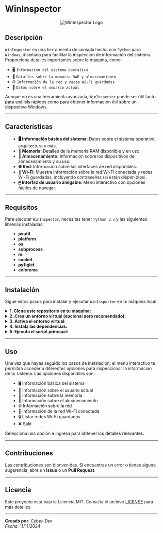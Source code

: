 # WinInspector
<p align="center">
  <img src="https://via.placeholder.com/600x200.png?text=WinInspector" alt="WinInspector Logo" />
</p>

## Descripción
`WinInspector` es una herramienta de consola hecha con `Python` para `Windows`, diseñada para facilitar la inspección de información del sistema. Proporciona detalles importantes sobre la máquina, como:

- 🖥 `Información del sistema operativo`
- 🧠 `Detalles sobre la memoria RAM y almacenamiento`
- 🌐 `Información de la red y redes Wi-Fi guardadas`
- 👤 `Datos sobre el usuario actual`

Aunque no es una herramienta avanzada, `WinInspector` puede ser útil tanto para análisis rápidos como para obtener información útil sobre un dispositivo Windows.

---

## Características
<div style="margin-left: 20px;">
  <ul>
    <li><b>🖥 Información básica del sistema</b>: Datos sobre el sistema operativo, arquitectura y más.</li>
    <li><b>🧠 Memoria</b>: Detalles de la memoria RAM disponible y en uso.</li>
    <li><b>💾 Almacenamiento</b>: Información sobre los dispositivos de almacenamiento y su uso.</li>
    <li><b>🌐 Red</b>: Información sobre las interfaces de red disponibles.</li>
    <li><b>📶 Wi-Fi</b>: Muestra información sobre la red Wi-Fi conectada y redes Wi-Fi guardadas, incluyendo contraseñas (si están disponibles).</li>
    <li><b>🖱 Interfaz de usuario amigable</b>: Menú interactivo con opciones fáciles de navegar.</li>
  </ul>
</div>

---

## Requisitos
Para ejecutar `WinInspector`, necesitas tener `Python 3.x` y las siguientes librerías instaladas:

<div style="margin-left: 20px;">
  <ul>
    <li><b>psutil</b></li>
    <li><b>platform</b></li>
    <li><b>os</b></li>
    <li><b>subprocess</b></li>
    <li><b>re</b></li>
    <li><b>socket</b></li>
    <li><b>pyfiglet</b></li>
    <li><b>colorama</b></li>
  </ul>
</div>

---

## Instalación

Sigue estos pasos para instalar y ejecutar `WinInspector` en tu máquina local:

<details>
  <summary><b>1. Clona este repositorio en tu máquina:</b></summary>
  <pre><code>git clone https://github.com/CyberD-E-V/WinInspector.git
cd WinInspector</code></pre>
</details>

<details>
  <summary><b>2. Crea un entorno virtual (opcional pero recomendado):</b></summary>
  <pre><code>python -m venv env</code></pre>
</details>

<details>
  <summary><b>3. Activa el entorno virtual:</b></summary>
  <pre><code>.\env\Scripts\activate</code></pre>
</details>

<details>
  <summary><b>4. Instala las dependencias:</b></summary>
  <pre><code>pip install -r requirements.txt</code></pre>
</details>

<details>
  <summary><b>5. Ejecuta el script principal:</b></summary>
  <pre><code>python wininspector.py</code></pre>
</details>

---

## Uso

Una vez que hayas seguido los pasos de instalación, el menú interactivo te permitirá acceder a diferentes opciones para inspeccionar la información de tu sistema. Las opciones disponibles son:

<div style="margin-left: 20px;">
  <ul>
    <li>🖥 Información básica del sistema</li>
    <li>👤 Información sobre el usuario actual</li>
    <li>🧠 Información sobre la memoria</li>
    <li>💾 Información sobre el almacenamiento</li>
    <li>🌐 Información sobre la red</li>
    <li>📶 Información de la red Wi-Fi conectada</li>
    <li>🔒 Listar redes Wi-Fi guardadas</li>
    <li>❌ Salir</li>
  </ul>
</div>

Selecciona una opción e ingresa para obtener los detalles relevantes.

---

## Contribuciones

Las contribuciones son bienvenidas. Si encuentras un error o tienes alguna sugerencia, abre un **Issue** o un **Pull Request**.

---

## Licencia

Este proyecto está bajo la Licencia MIT. Consulta el archivo [LICENSE](LICENSE) para más detalles.

---

**Creado por**: *Cyber-Dev*  
*Fecha*: 11/11/2024
